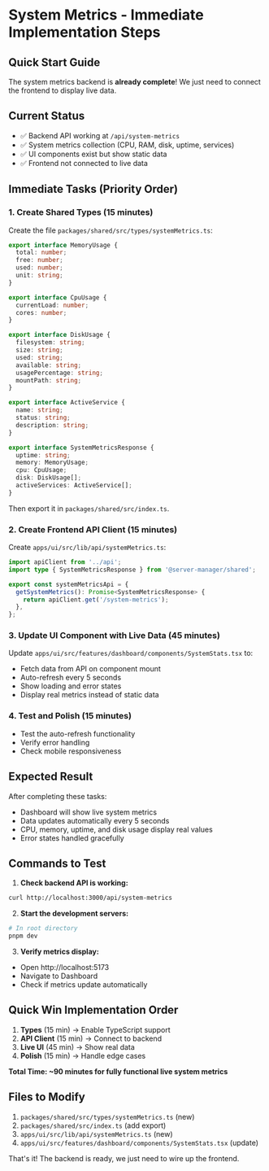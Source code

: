 # System Metrics - Immediate Implementation Steps

## Quick Start Guide

The system metrics backend is **already complete**! We just need to connect the frontend to display live data.

## Current Status
- ✅ Backend API working at `/api/system-metrics`
- ✅ System metrics collection (CPU, RAM, disk, uptime, services)
- ✅ UI components exist but show static data
- ✅ Frontend not connected to live data

## Immediate Tasks (Priority Order)

### 1. Create Shared Types (15 minutes)
Create the file `packages/shared/src/types/systemMetrics.ts`:

```typescript
export interface MemoryUsage {
  total: number;
  free: number;
  used: number;
  unit: string;
}

export interface CpuUsage {
  currentLoad: number;
  cores: number;
}

export interface DiskUsage {
  filesystem: string;
  size: string;
  used: string;
  available: string;
  usagePercentage: string;
  mountPath: string;
}

export interface ActiveService {
  name: string;
  status: string;
  description: string;
}

export interface SystemMetricsResponse {
  uptime: string;
  memory: MemoryUsage;
  cpu: CpuUsage;
  disk: DiskUsage[];
  activeServices: ActiveService[];
}
```

Then export it in `packages/shared/src/index.ts`.

### 2. Create Frontend API Client (15 minutes)
Create `apps/ui/src/lib/api/systemMetrics.ts`:

```typescript
import apiClient from '../api';
import type { SystemMetricsResponse } from '@server-manager/shared';

export const systemMetricsApi = {
  getSystemMetrics(): Promise<SystemMetricsResponse> {
    return apiClient.get('/system-metrics');
  },
};
```

### 3. Update UI Component with Live Data (45 minutes)
Update `apps/ui/src/features/dashboard/components/SystemStats.tsx` to:
- Fetch data from API on component mount
- Auto-refresh every 5 seconds
- Show loading and error states
- Display real metrics instead of static data

### 4. Test and Polish (15 minutes)
- Test the auto-refresh functionality
- Verify error handling
- Check mobile responsiveness

## Expected Result
After completing these tasks:
- Dashboard will show live system metrics
- Data updates automatically every 5 seconds
- CPU, memory, uptime, and disk usage display real values
- Error states handled gracefully

## Commands to Test

1. **Check backend API is working:**
```bash
curl http://localhost:3000/api/system-metrics
```

2. **Start the development servers:**
```bash
# In root directory
pnpm dev
```

3. **Verify metrics display:**
- Open http://localhost:5173
- Navigate to Dashboard
- Check if metrics update automatically

## Quick Win Implementation Order

1. **Types** (15 min) → Enable TypeScript support
2. **API Client** (15 min) → Connect to backend  
3. **Live UI** (45 min) → Show real data
4. **Polish** (15 min) → Handle edge cases

**Total Time: ~90 minutes for fully functional live system metrics**

## Files to Modify

1. `packages/shared/src/types/systemMetrics.ts` (new)
2. `packages/shared/src/index.ts` (add export)
3. `apps/ui/src/lib/api/systemMetrics.ts` (new)
4. `apps/ui/src/features/dashboard/components/SystemStats.tsx` (update)

That's it! The backend is ready, we just need to wire up the frontend. 
